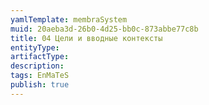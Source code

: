 ```yaml
---
yamlTemplate: membraSystem
muid: 20aeba3d-26b0-4d25-bb0c-873abbe77c8b
title: 04 Цели и вводные контексты
entityType: 
artifactType: 
description: 
tags: EnMaTeS
publish: true
---
```


